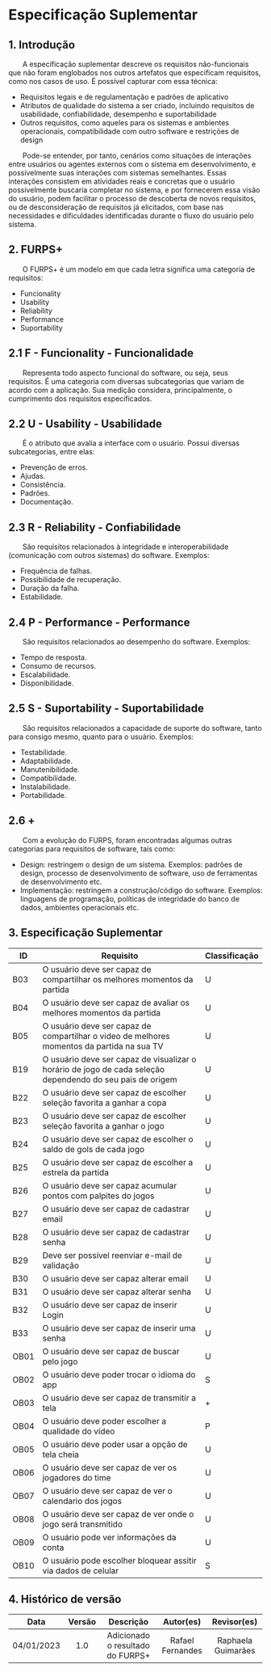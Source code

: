 # Especificação Suplementar 

## 1. Introdução
&emsp;&emsp;A especificação suplementar descreve os requisitos não-funcionais que não foram englobados nos outros artefatos que especificam requisitos, como nos casos de uso.
É possível capturar com essa técnica:

- Requisitos legais e de regulamentação e padrões de aplicativo
- Atributos de qualidade do sistema a ser criado, incluindo requisitos de usabilidade, confiabilidade, desempenho e suportabilidade
- Outros requisitos, como aqueles para os sistemas e ambientes operacionais, compatibilidade com outro software e restrições de design
 

&emsp;&emsp;Pode-se entender, por tanto, cenários como situações de interações entre usuários ou agentes externos com o sistema em desenvolvimento, e possívelmente suas interações com sistemas semelhantes. Essas interações consistem em atividades reais e concretas que o usuário possívelmente buscaria completar no sistema, e por fornecerem essa visão do usuário, podem facilitar o processo de descoberta de novos requisitos, ou de desconsideração de requisitos já elicitados, com base nas necessidades e dificuldades identificadas durante o fluxo do usuário pelo sistema.


## 2. FURPS+

&emsp;&emsp;O FURPS+ é um modelo em que cada letra significa uma categoria de requisitos:

- Funcionality
- Usability
- Reliability
- Performance 
- Suportability

## 2.1 F - Funcionality - Funcionalidade

&emsp;&emsp;Representa todo aspecto funcional do software, ou seja, seus requisitos. É uma categoria com diversas subcategorias que variam de acordo com a aplicação. Sua medição considera, principalmente, o cumprimento dos requisitos especificados.

## 2.2 U - Usability - Usabilidade

&emsp;&emsp;É o atributo que avalia a interface com o usuário. Possui diversas subcategorias, entre elas:

- Prevenção de erros.
- Ajudas.
- Consistência.
- Padrões.
- Documentação.

## 2.3 R - Reliability - Confiabilidade

&emsp;&emsp;São requisitos relacionados à integridade e interoperabilidade (comunicação com outros sistemas) do software. Exemplos:

- Frequência de falhas.
- Possibilidade de recuperação.
- Duração da falha.
- Estabilidade.


## 2.4 P - Performance - Performance

&emsp;&emsp;São requisitos relacionados ao desempenho do software. Exemplos:

- Tempo de resposta.
- Consumo de recursos.
- Escalabilidade.
- Disponibilidade.

## 2.5 S - Suportability - Suportabilidade

&emsp;&emsp;São requisitos relacionados a capacidade de suporte do software, tanto para consigo mesmo, quanto para o usuário. Exemplos:

- Testabilidade.
- Adaptabilidade.
- Manutenibilidade.
- Compatibilidade.
- Instalabilidade.
- Portabilidade.

## 2.6 +

&emsp;&emsp;Com a evolução do FURPS, foram encontradas algumas outras categorias para requisitos de software, tais como:

- Design: restringem o design de um sistema. Exemplos: padrões de design, processo de desenvolvimento de software, uso de ferramentas de desenvolvimento etc.
- Implementação: restringem a construção/código do software. Exemplos: linguagens de programação, políticas de integridade do banco de dados, ambientes operacionais etc.

## 3. Especificação Suplementar
|   ID  |             Requisito                                                     |Classificação|
|-------|---------------------------------------------------------------------------|---|
|B03	|O usuário deve ser capaz de compartilhar os melhores momentos da partida	|U|
|B04	|O usuário deve ser capaz de avaliar os melhores momentos da partida	|U|
|B05	|O usuário deve ser capaz de compartilhar o video de melhores momentos da partida na sua TV	|U|
|B19	|O usuário deve ser capaz de visualizar o horário de jogo de cada seleção dependendo do seu pais de origem	|U|
|B22	|O usuário deve ser capaz de escolher seleção favorita a ganhar a copa	|U|
|B23	|O usuário deve ser capaz de escolher seleção favorita a ganhar o jogo	|U|
|B24	|O usuário deve ser capaz de escolher o saldo de gols de cada jogo	|U|
|B25	|O usuário deve ser capaz de escolher a estrela da partida	|U|
|B26	|O usuário deve ser capaz acumular pontos com palpites do jogos	|U|
|B27	|O usuário deve ser capaz de cadastrar email	|U|
|B28	|O usuário deve ser capaz de cadastrar senha	|U|
|B29	|Deve ser possível reenviar e-mail de validação	|U|
|B30	|O usuário deve ser capaz alterar email	|U|
|B31	|O usuário deve ser capaz alterar senha	|U|
|B32	|O usuário deve ser capaz de inserir Login	|U|
|B33	|O usuário deve ser capaz de inserir uma senha	|U|
|OB01	|O usuário deve ser capaz de buscar pelo jogo	|U|
|OB02	|O usuário deve poder trocar o idioma do app	|S|
|OB03	|O usuário deve ser capaz de transmitir a tela	|+|
|OB04	|O usuário deve poder escolher a qualidade do vídeo	|P|
|OB05	|O usuário deve poder usar a opção de tela cheia	|U|
|OB06	|O usuário deve ser capaz de ver os jogadores do time	|U|
|OB07	|O usuário deve ser capaz de ver o calendario dos jogos	|U|
|OB08	|O usuário deve ser capaz de ver onde o jogo será transmitido	|U|
|OB09	|O usuário pode ver informações da conta	|U|
|OB10	|O usuário pode escolher bloquear assitir via dados de celular	|S|

## 4. Histórico de versão

|    Data    | Versão |                     Descrição                     |        Autor(es)        | Revisor(es) |
| :--------: | :----: | :-----------------------------------------------: | :---------------------: | :---------: |
| 04/01/2023 |  1.0   | Adicionado o resultado do FURPS+                  | Rafael Fernandes        |  Raphaela Guimarães|